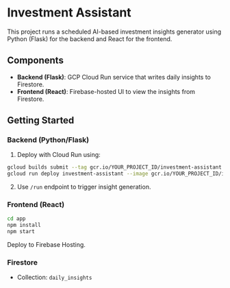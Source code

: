 # Investment Assistant

This project runs a scheduled AI-based investment insights generator using Python (Flask) for the backend and React for the frontend.

## Components
- **Backend (Flask)**: GCP Cloud Run service that writes daily insights to Firestore.
- **Frontend (React)**: Firebase-hosted UI to view the insights from Firestore.

## Getting Started

### Backend (Python/Flask)
1. Deploy with Cloud Run using:
```bash
gcloud builds submit --tag gcr.io/YOUR_PROJECT_ID/investment-assistant
gcloud run deploy investment-assistant --image gcr.io/YOUR_PROJECT_ID/investment-assistant --platform managed --region us-central1 --allow-unauthenticated
```

2. Use `/run` endpoint to trigger insight generation.

### Frontend (React)
```bash
cd app
npm install
npm start
```

Deploy to Firebase Hosting.

### Firestore
- Collection: `daily_insights`
